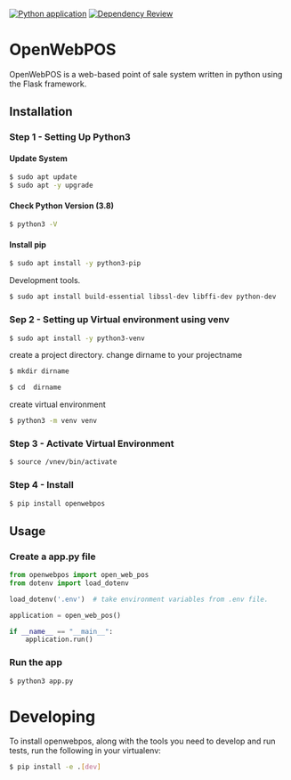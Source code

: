 [![Python application](https://github.com/baezfb/OpenWebPOS/actions/workflows/python-app.yml/badge.svg)](https://github.com/baezfb/OpenWebPOS/actions/workflows/python-app.yml)
[![Dependency Review](https://github.com/baezfb/OpenWebPOS/actions/workflows/dependency-review.yml/badge.svg)](https://github.com/baezfb/OpenWebPOS/actions/workflows/dependency-review.yml)
# OpenWebPOS

OpenWebPOS is a web-based point of sale system written in python using the Flask framework.

## Installation

### Step 1 - Setting Up Python3

#### Update System
```bash
$ sudo apt update
$ sudo apt -y upgrade
```

#### Check Python Version (3.8)
```bash
$ python3 -V
```

#### Install pip
```bash
$ sudo apt install -y python3-pip
```
Development tools.
```bash
$ sudo apt install build-essential libssl-dev libffi-dev python-dev
```

### Sep 2 - Setting up Virtual environment using venv

```bash
$ sudo apt install -y python3-venv
```

create a project directory. change dirname to your projectname

```bash
$ mkdir dirname
```

```bash
$ cd  dirname
```

create virtual environment

```bash
$ python3 -m venv venv
```

### Step 3 - Activate Virtual Environment

```bash
$ source /vnev/bin/activate
```

### Step 4 - Install
```bash
$ pip install openwebpos
```

## Usage

### Create a app.py file

```python
from openwebpos import open_web_pos
from dotenv import load_dotenv

load_dotenv('.env')  # take environment variables from .env file.

application = open_web_pos()

if __name__ == "__main__":
    application.run()
```

### Run the app

```bash
$ python3 app.py
```

# Developing

To install openwebpos, along with the tools you need to develop and run tests, run the following in your virtualenv:

```bash
$ pip install -e .[dev]
```